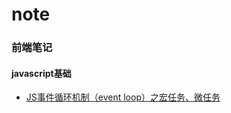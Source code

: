 # note
### 前端笔记
#### javascript基础
* [JS事件循环机制（event loop）之宏任务、微任务](https://segmentfault.com/a/1190000014940904#articleHeader7)